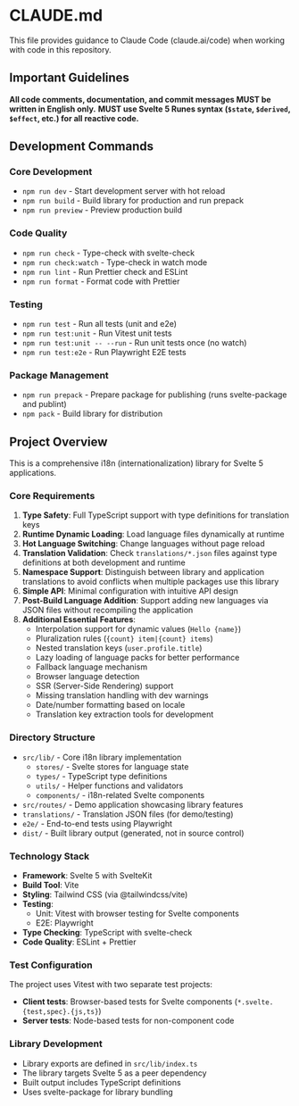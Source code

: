# CLAUDE.md

This file provides guidance to Claude Code (claude.ai/code) when working with code in this repository.

## Important Guidelines

**All code comments, documentation, and commit messages MUST be written in English only.**
**MUST use Svelte 5 Runes syntax (`$state`, `$derived`, `$effect`, etc.) for all reactive code.**

## Development Commands

### Core Development

- `npm run dev` - Start development server with hot reload
- `npm run build` - Build library for production and run prepack
- `npm run preview` - Preview production build

### Code Quality

- `npm run check` - Type-check with svelte-check
- `npm run check:watch` - Type-check in watch mode
- `npm run lint` - Run Prettier check and ESLint
- `npm run format` - Format code with Prettier

### Testing

- `npm run test` - Run all tests (unit and e2e)
- `npm run test:unit` - Run Vitest unit tests
- `npm run test:unit -- --run` - Run unit tests once (no watch)
- `npm run test:e2e` - Run Playwright E2E tests

### Package Management

- `npm run prepack` - Prepare package for publishing (runs svelte-package and publint)
- `npm pack` - Build library for distribution

## Project Overview

This is a comprehensive i18n (internationalization) library for Svelte 5 applications.

### Core Requirements

1. **Type Safety**: Full TypeScript support with type definitions for translation keys
2. **Runtime Dynamic Loading**: Load language files dynamically at runtime
3. **Hot Language Switching**: Change languages without page reload
4. **Translation Validation**: Check `translations/*.json` files against type definitions at both development and runtime
5. **Namespace Support**: Distinguish between library and application translations to avoid conflicts when multiple packages use this library
6. **Simple API**: Minimal configuration with intuitive API design
7. **Post-Build Language Addition**: Support adding new languages via JSON files without recompiling the application
8. **Additional Essential Features**:
   - Interpolation support for dynamic values (`Hello {name}`)
   - Pluralization rules (`{count} item|{count} items`)
   - Nested translation keys (`user.profile.title`)
   - Lazy loading of language packs for better performance
   - Fallback language mechanism
   - Browser language detection
   - SSR (Server-Side Rendering) support
   - Missing translation handling with dev warnings
   - Date/number formatting based on locale
   - Translation key extraction tools for development

### Directory Structure

- `src/lib/` - Core i18n library implementation
  - `stores/` - Svelte stores for language state
  - `types/` - TypeScript type definitions
  - `utils/` - Helper functions and validators
  - `components/` - i18n-related Svelte components
- `src/routes/` - Demo application showcasing library features
- `translations/` - Translation JSON files (for demo/testing)
- `e2e/` - End-to-end tests using Playwright
- `dist/` - Built library output (generated, not in source control)

### Technology Stack

- **Framework**: Svelte 5 with SvelteKit
- **Build Tool**: Vite
- **Styling**: Tailwind CSS (via @tailwindcss/vite)
- **Testing**:
  - Unit: Vitest with browser testing for Svelte components
  - E2E: Playwright
- **Type Checking**: TypeScript with svelte-check
- **Code Quality**: ESLint + Prettier

### Test Configuration

The project uses Vitest with two separate test projects:

- **Client tests**: Browser-based tests for Svelte components (`*.svelte.{test,spec}.{js,ts}`)
- **Server tests**: Node-based tests for non-component code

### Library Development

- Library exports are defined in `src/lib/index.ts`
- The library targets Svelte 5 as a peer dependency
- Built output includes TypeScript definitions
- Uses svelte-package for library bundling
